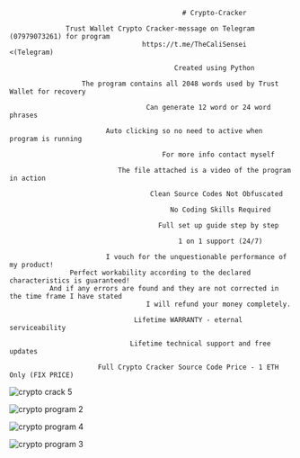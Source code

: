                                                # Crypto-Cracker

                  Trust Wallet Crypto Cracker-message on Telegram (07979073261) for program 
                                     https://t.me/TheCaliSensei <(Telegram)

                                             Created using Python 

                      The program contains all 2048 words used by Trust Wallet for recovery

                                      Can generate 12 word or 24 word phrases

                            Auto clicking so no need to active when program is running

                                          For more info contact myself

                               The file attached is a video of the program in action 

                                       Clean Source Codes Not Obfuscated

                                            No Coding Skills Required

                                         Full set up guide step by step

                                              1 on 1 support (24/7)
                                              
                            I vouch for the unquestionable performance of my product!
                   Perfect workability according to the declared characteristics is guaranteed!
              And if any errors are found and they are not corrected in the time frame I have stated 
                                      I will refund your money completely.

                                   Lifetime WARRANTY - eternal serviceability

                                  Lifetime technical support and free updates
                                 
                          Full Crypto Cracker Source Code Price - 1 ETH Only (FIX PRICE)

![crypto crack 5](https://user-images.githubusercontent.com/126352423/228374406-ffd75575-d88e-4c3f-b06a-3ab0625012a6.jpg)
                

![crypto program 2](https://user-images.githubusercontent.com/126352423/228370492-712dd6b0-4bcb-4796-a3f3-e109f58e64b4.jpg)

![crypto program 4](https://user-images.githubusercontent.com/126352423/228372127-7ee643ea-d832-4b0f-829c-723588d9b50c.jpg)

![crypto program 3](https://user-images.githubusercontent.com/126352423/228371504-52dcc26e-3385-4df4-8881-264a2bf2e74c.jpg)
